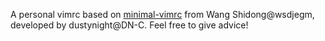 A personal vimrc based on [minimal-vimrc](https://github.com/wsdjeg/vim-galore-zh_cn/blob/master/contents/minimal-vimrc.vim) from Wang Shidong@wsdjegm, developed by dustynight@DN-C. Feel free to give advice!
